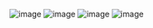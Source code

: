 ![image](https://user-images.githubusercontent.com/29729545/156191122-d0a4153b-6c80-4288-9106-b881acdec4cc.png)
![image](https://user-images.githubusercontent.com/29729545/156197109-261efa39-6875-49b0-8817-937244765d9d.png)
![image](https://user-images.githubusercontent.com/29729545/156202343-764934a2-ed83-470a-ac2e-1e8822e34cb8.png)
![image](https://user-images.githubusercontent.com/29729545/156514323-4e79540d-4b9f-4294-8922-9ccbefbcd2ca.png)
